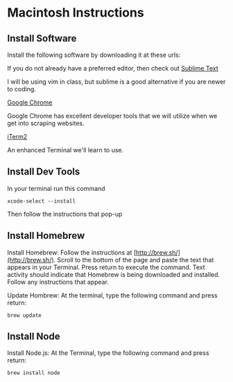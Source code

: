 Macintosh Instructions
====

## Install Software

Install the following software by downloading it at these urls:

If you do not already have a preferred editor, then check out [Sublime Text](http://www.sublimetext.com/)

I will be using vim in class, but sublime is a good alternative if you are newer
to coding.

[Google Chrome](https://www.google.com/intl/en-US/chrome/browser/)

Google Chrome has excellent developer tools that we will utilize when we get
into scraping websites.

[iTerm2](http://www.iterm2.com/)

An enhanced Terminal we'll learn to use.

## Install Dev Tools

In your terminal run this command
```
xcode-select --install
```

Then follow the instructions that pop-up

## Install Homebrew

Install Homebrew: Follow the instructions at [http://brew.sh/](http://brew.sh/). Scroll to the bottom of the page and paste the text that appears in your Terminal. Press return to execute the command. Text activity should indicate that Homebrew is being downloaded and installed. Follow any instructions that appear.

Update Hombrew: At the terminal, type the following command and press return:

```
brew update
```

## Install Node

Install Node.js: At the Terminal, type the following command and press return:

```
brew install node
```

